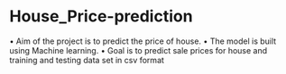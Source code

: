 # House_Price-prediction
•	Aim of the project is to predict the price of house.
•	The model is built using Machine learning.
•	Goal is to predict sale prices for house and training and testing data set in csv format
